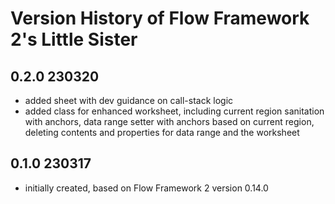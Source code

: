 # Version History of Flow Framework 2's Little Sister
## 0.2.0 230320
* added sheet with dev guidance on call-stack logic
* added class for enhanced worksheet, including current region sanitation with anchors, data range setter with anchors based on current region, deleting contents and properties for data range and the worksheet

## 0.1.0 230317
* initially created, based on Flow Framework 2 version 0.14.0
